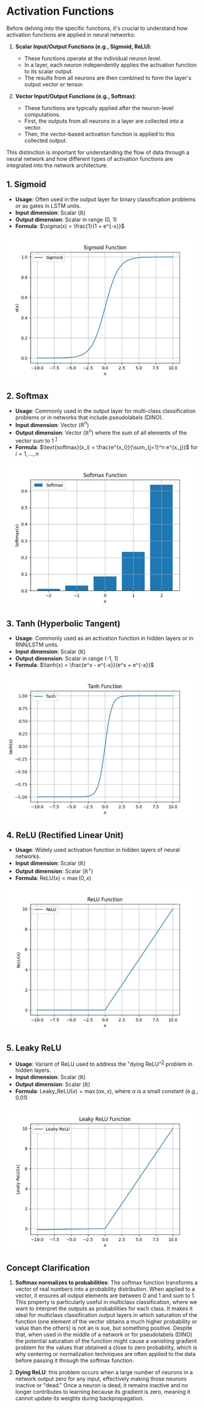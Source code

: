 # Activation Functions

Before delving into the specific functions, it's crucial to understand how activation functions are applied in neural networks:

1. **Scalar Input/Output Functions (e.g., Sigmoid, ReLU)**:
   - These functions operate at the individual neuron level.
   - In a layer, each neuron independently applies the activation function to its scalar output.
   - The results from all neurons are then combined to form the layer's output vector or tensor.

2. **Vector Input/Output Functions (e.g., Softmax)**:
   - These functions are typically applied after the neuron-level computations.
   - First, the outputs from all neurons in a layer are collected into a vector.
   - Then, the vector-based activation function is applied to this collected output.

This distinction is important for understanding the flow of data through a neural network and how different types of activation functions are integrated into the network architecture.

## 1. Sigmoid

- **Usage**: Often used in the output layer for binary classification problems or as gates in LSTM units.
- **Input dimension**: Scalar ($\mathbb{R}$)
- **Output dimension**: Scalar in range (0, 1)
- **Formula**: $\sigma(x) = \frac{1}{1 + e^{-x}}$

![Sigmoid Function](/docs/images/fundamentals/functions/activation_functions/sigmoid.jpg)

## 2. Softmax

- **Usage**: Commonly used in the output layer for multi-class classification problems or in networks that include pseudolabels (DINO).
- **Input dimension**: Vector ($\mathbb{R}^n$)
- **Output dimension**: Vector ($\mathbb{R}^n$) where the sum of all elements of the vector sum to 1 <sup><a href="#sum to 1 note">1</a></sup>
- **Formula**: $\text{softmax}(x_i) = \frac{e^{x_i}}{\sum_{j=1}^n e^{x_j}}$ for $i = 1, \ldots, n$

![Softmax Function](/docs/images/fundamentals/functions/activation_functions/softmax.jpg)

## 3. Tanh (Hyperbolic Tangent)

- **Usage**: Commonly used as an activation function in hidden layers or in RNN/LSTM units.
- **Input dimension**: Scalar ($\mathbb{R}$)
- **Output dimension**: Scalar in range (-1, 1)
- **Formula**: $\tanh(x) = \frac{e^x - e^{-x}}{e^x + e^{-x}}$

![tanh Function](/docs/images/fundamentals/functions/activation_functions/tanh.jpg)


## 4. ReLU (Rectified Linear Unit)

- **Usage**: Widely used activation function in hidden layers of neural networks.
- **Input dimension**: Scalar ($\mathbb{R}$)
- **Output dimension**: Scalar ($\mathbb{R}^+$)
- **Formula**: $\text{ReLU}(x) = \max(0, x)$

![ReLU Function](/docs/images/fundamentals/functions/activation_functions/relu.jpg)

## 5. Leaky ReLU

- **Usage**: Variant of ReLU used to address the "dying ReLU"<sup><a href="#dying-relu-note">2</a></sup> problem in hidden layers.
- **Input dimension**: Scalar ($\mathbb{R}$)
- **Output dimension**: Scalar ($\mathbb{R}$)
- **Formula**: $\text{Leaky\_ReLU}(x) = \max(\alpha x, x)$, where $\alpha$ is a small constant (e.g., 0.01)

![Leaky ReLU Function](/docs/images/fundamentals/functions/activation_functions/leaky_relu.jpg)

## Concept Clarification

1. <a id="sum to 1 note"></a>**Softmax normalizes to probabilities**:
The softmax function transforms a vector of real numbers into a probability distribution. When applied to a vector, it ensures all output elements are between 0 and 1 and sum to 1. This property is particularly useful in multiclass classification, where we want to interpret the outputs as probabilities for each class. It makes it ideal for multiclass classification output layers in which saturation of the function (one element of the vector obtains a much higher probability or value than the others) is not an is sue, but something positive. Despite that, when used in the middle of a network or for pseudolabels (DINO) the potential saturation of the function might cause a vanishing gradient problem for the values that obtained a close to zero probability, which is why centering or normalization techniques are often applied to the data before passing it through the softmax function.

2. <a id="dying-relu-note"></a>**Dying ReLU**: this problem occurs when a large number of neurons in a network output zero for any input, effectively making those neurons inactive or "dead." Once a neuron is dead, it remains inactive and no longer contributes to learning because its gradient is zero, meaning it cannot update its weights during backpropagation. 